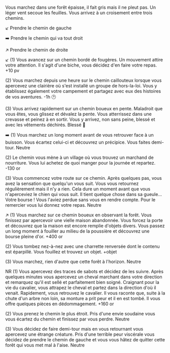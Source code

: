 Vous marchez dans une forêt épaisse, il fait gris mais il ne pleut pas. Un léger vent secoue les feuilles. Vous arrivez à un croisement entre trois chemins.

↙️ Prendre le chemin de gauche

➡️ Prendre le chemin qui va tout droit

↗️ Prendre le chemin de droite

↙️
(1) Vous avancez sur un chemin bordé de fougères. Un mouvement attire votre attention. Il s'agit d'une biche, vous décidez d'en faire votre repas.
+10 pv

(2) Vous marchez depuis une heure sur le chemin caillouteux lorsque vous apercevez une clairière où s'est installé un groupe de hors-la-loi. Vous y établissez également votre campement et partagez avec eux des histoires de vos aventures.
-1h 🕑

(3) Vous arrivez rapidement sur un chemin boueux en pente. Maladroit que vous êtes, vous glissez et dévalez la pente. Vous atterrissez dans une crevasse et peinez à en sortir. Vous y arrivez, non sans peine, blessé et avec les vêtements déchirés.
Blessé 🤕

➡️
(1) Vous marchez un long moment avant de vous retrouver face à un buisson. Vous écartez celui-ci et découvrez un précipice. Vous faites demi-tour.
Neutre

(2) Le chemin vous mène à un village où vous trouvez un marchand de nourriture. Vous lui achetez de quoi manger pour la journée et repartez.
-130 or

(3) Vous commencez votre route sur ce chemin. Après quelques pas, vous avez la sensation que quelqu'un vous suit. Vous vous retournez régulièrement mais il n'y a rien. Cela dure un moment avant que vous n'aperceviez le chien qui vous suit. Il tient quelque chose dans sa gueule... Votre bourse ! Vous l'aviez perdue sans vous en rendre compte. Pour le remercier vous lui donnez votre repas.
Neutre

↗️
(1) Vous marchez sur ce chemin boueux en observant la forêt. Vous finissez par apercevoir une vielle maison abandonnée. Vous forcez la porte et découvrez que la maison est encore remplie d'objets divers. Vous passez un long moment à fouiller au milieu de la poussière et découvrez une bourse pleine d'or.
+400 or

(2) Vous tombez nez-à-nez avec une charrette renversée dont le contenu est éparpillé. Vous fouillez et trouvez un objet.
+objet

(3) Vous marchez, rien d'autre que cette forêt à l'horizon.
Neutre

NR
(1) Vous apercevez des traces de sabots et décidez de les suivre. Après quelques minutes vous apercevez un cheval marchant dans votre direction et remarquez qu'il est sellé et parfaitement bien soigné. Craignant pour la vie du cavalier, vous attrapez le cheval et partez dans la direction d'où il venait. Rapidement, vous retrouvez le cavalier. Il vous raconte que, suite à la chute d'un arbre non loin, sa monture a prit peur et il en est tombé. Il vous offre quelques pièces en dédommagement.
+160 or

(2) Vous prenez le chemin le plus étroit. Pris d'une envie soudaine vous vous écartez du chemin et finissez par vous perdre.
Neutre

(3) Vous décidez de faire demi-tour mais en vous retournant vous apercevez une étrange créature. Pris d'une terrible peur viscérale vous décidez de prendre le chemin de gauche et vous vous hâtez de quitter cette forêt qui vous met mal à l'aise.
Neutre

